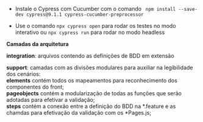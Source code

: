 * Instale o Cypress com Cucumber com o comando ``` npm install --save-dev cypress@9.1.1 cypress-cucumber-preprocessor```   <br>

* Use o comando ```npx cypress open``` para rodar os testes no modo interativo ou ```npx cypress run``` para rodar no modo headless  <br>

**Camadas da arquitetura**  <br>

**integration**: arquivos contendo as definições de BDD em extensão   <br>

**support**: camadas com as divisões modulares para auxiliar na legibilidade dos cenários:  <br>
**elements** contém todos os mapeamentos para reconhecimento dos componentes do front;  <br>
**pageobjects** contém a modularização de todas as funções que serão adotadas para efetivar a validação;   <br>
**steps** contém a conexão entre a definição do BDD na *.feature e as chamdas para efetivação da validação com os *Pages.js;   <br>
